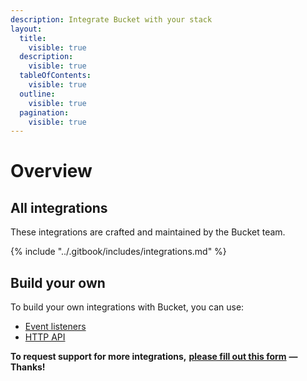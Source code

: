 ```yaml
---
description: Integrate Bucket with your stack
layout:
  title:
    visible: true
  description:
    visible: true
  tableOfContents:
    visible: true
  outline:
    visible: true
  pagination:
    visible: true
---
```


# Overview

## All integrations

These integrations are crafted and maintained by the Bucket team.

{% include "../.gitbook/includes/integrations.md" %}

## **Build your own**

To build your own integrations with Bucket, you can use:

* [Event listeners](../sdk/@bucketco/browser-sdk/#event-listeners)
* [HTTP API](../api/http-api.md)

**To request support for more integrations,** [**please fill out this form**](https://share-eu1.hsforms.com/14DktM5t6T229b5Bg8KPDBg2b6w1x) **— Thanks!**&#x20;
